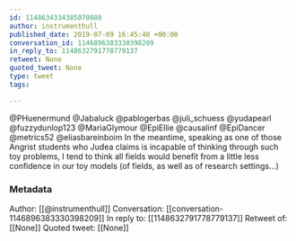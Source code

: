 ```yaml
---
id: 1148634334385070080
author: instrumenthull
published_date: 2019-07-09 16:45:40 +00:00
conversation_id: 1146896383330398209
in_reply_to: 1148632791778779137
retweet: None
quoted_tweet: None
type: tweet
tags:

---
```


@PHuenermund @Jabaluck @pablogerbas @juli_schuess @yudapearl @fuzzydunlop123 @MariaGlymour @EpiEllie @causalinf @EpiDancer @metrics52 @eliasbareinboim In the meantime, speaking as one of those Angrist students who Judea claims is incapable of thinking through such toy problems, I tend to think all fields would benefit from a little less confidence in our toy models (of fields, as well as of research settings...)

### Metadata

Author: [[@instrumenthull]]
Conversation: [[conversation-1146896383330398209]]
In reply to: [[1148632791778779137]]
Retweet of: [[None]]
Quoted tweet: [[None]]

